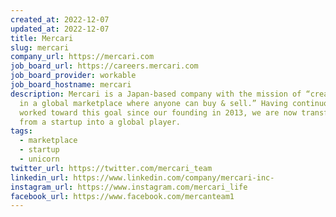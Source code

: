 ```yaml
---
created_at: 2022-12-07
updated_at: 2022-12-07
title: Mercari
slug: mercari
company_url: https://mercari.com
job_board_url: https://careers.mercari.com
job_board_provider: workable
job_board_hostname: mercari
description: Mercari is a Japan-based company with the mission of “create value
  in a global marketplace where anyone can buy & sell.” Having continuously
  worked toward this goal since our founding in 2013, we are now transforming
  from a startup into a global player.
tags:
  - marketplace
  - startup
  - unicorn
twitter_url: https://twitter.com/mercari_team
linkedin_url: https://www.linkedin.com/company/mercari-inc-
instagram_url: https://www.instagram.com/mercari_life
facebook_url: https://www.facebook.com/mercanteam1
---
```

